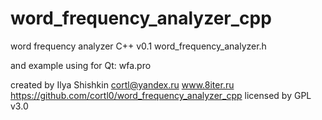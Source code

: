 # word_frequency_analyzer_cpp

word frequency analyzer C++ v0.1
word_frequency_analyzer.h

and example using for Qt:
wfa.pro

created by Ilya Shishkin
cortl@yandex.ru
www.8iter.ru
https://github.com/cortl0/word_frequency_analyzer_cpp
licensed by GPL v3.0
